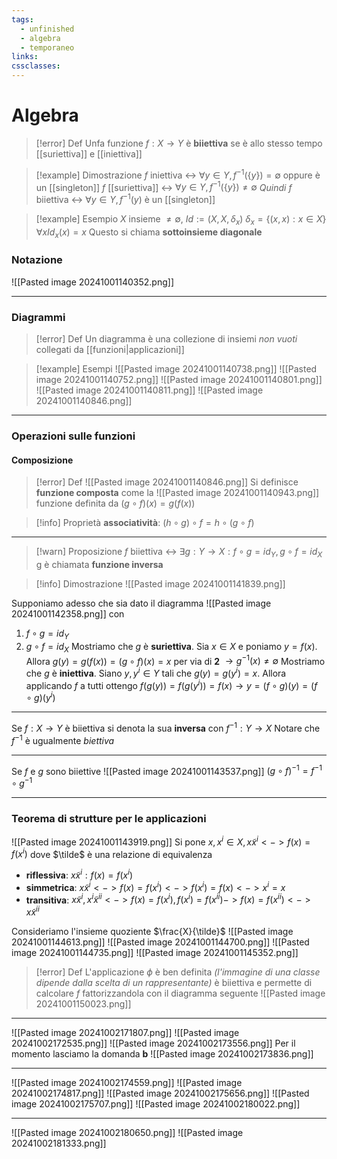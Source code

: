 ```yaml
---
tags:
  - unfinished
  - algebra
  - temporaneo
links: 
cssclasses:
---
```

# Algebra
> [!error] Def
> Unfa funzione $f:X\longrightarrow Y$ è **biiettiva** se è allo stesso tempo [[suriettiva]] e  [[iniettiva]]

> [!example] Dimostrazione
> $f$ iniettiva <-> $\forall y \in Y, f^{-1}(\{y\}) = \emptyset$ oppure è un [[singleton]]
> $f$ [[suriettiva]] <-> $\forall y \in Y, f^{-1}(\{y\}) \neq \emptyset$
> *Quindi* $f$ biiettiva <-> $\forall y \in Y, f^{-1}({y})$ è un [[singleton]]

> [!example] Esempio
> $X$ insieme $\neq \emptyset$, $Id:=(X,X,\delta_{x})$ 
> $\delta_{x}=\{(x,x):x\in X\} \forall x Id_x(x)=x$
> Questo si chiama **sottoinsieme diagonale**  

### Notazione
![[Pasted image 20241001140352.png]]

---
### Diagrammi
>[!error] Def
>Un diagramma è una collezione di insiemi *non vuoti* collegati da [[funzioni|applicazioni]]

> [!example] Esempi
> ![[Pasted image 20241001140738.png]]
> ![[Pasted image 20241001140752.png]]
> ![[Pasted image 20241001140801.png]]
> ![[Pasted image 20241001140811.png]]
> ![[Pasted image 20241001140846.png]]

---
### Operazioni sulle funzioni
#### Composizione
>[!error] Def
![[Pasted image 20241001140846.png]]
Si definisce **funzione composta** come la 
![[Pasted image 20241001140943.png]]
funzione definita da $(g \circ f)(x)=g(f(x))$

> [!info] Proprietà
> **associatività**: $(h \circ g) \circ f = h \circ (g \circ f)$

---

> [!warn] Proposizione
> $f$ biiettiva <-> $\exists g:Y \longrightarrow X: f \circ g = id_Y, g \circ f = id_X$
> g è chiamata **funzione inversa**

> [!info] Dimostrazione
> ![[Pasted image 20241001141839.png]]

Supponiamo adesso che sia dato il diagramma ![[Pasted image 20241001142358.png]]
con 
1) $f\circ g = id_Y$ 
2) $g \circ f = id_X$
Mostriamo che $g$ è **suriettiva**. Sia $x \in X$ e poniamo $y = f(x)$. Allora $g(y)=g(f(x))=(g\circ f)(x) = x$ per via di **2** $\longrightarrow g^{-1}(x)\neq \emptyset$ 
Mostriamo che $g$ è **iniettiva**. Siano $y, y^i \in Y$ tali che $g(y)=g(y^i)=x$. Allora applicando $f$ a tutti ottengo $f(g(y))=f(g(y^i))=f(x) \longrightarrow y=(f\circ g)(y)=(f\circ g)(y^i)$  

---
Se $f:X\rightarrow Y$ è biiettiva si denota la sua **inversa** con $f^{-1}:Y\rightarrow X$
Notare che $f^{-1}$ è ugualmente *biettiva*

---
Se $f$ e $g$ sono biiettive
![[Pasted image 20241001143537.png]]
$(g \circ f)^{-1} = f^{-1}\circ g^{-1}$

---
### Teorema di strutture per le applicazioni
![[Pasted image 20241001143919.png]]
Si pone $x, x^i\in X, x \tilde x^i <-> f(x) = f(x^i)$ dove $\tilde$ è una relazione di equivalenza
- **riflessiva**: $x \tilde x^i : f(x) = f(x^i)$
- **simmetrica**: $x \tilde x^i <-> f(x) = f(x^i) <-> f(x^i)=f(x) <-> x^i=x$
- **transitiva**: $x \tilde x^i, x^i\tilde x^{ii} <-> f(x) = f(x^i), f(x^i)=f(x^{ii}) -> f(x)=f(x^{ii}) <-> x \tilde x^{ii}$

Consideriamo l'insieme quoziente $\frac{X}{\tilde}$
![[Pasted image 20241001144613.png]]
![[Pasted image 20241001144700.png]]
![[Pasted image 20241001144735.png]]
![[Pasted image 20241001145352.png]]
>[!error] Def
>L'applicazione $\phi$ è ben definita *(l'immagine di una classe dipende dalla scelta di un rappresentante)* è biiettiva e permette di calcolare $f$ fattorizzandola con il diagramma seguente 
>![[Pasted image 20241001150023.png]]

---
![[Pasted image 20241002171807.png]]
![[Pasted image 20241002172535.png]]
![[Pasted image 20241002173556.png]]
Per il momento lasciamo la domanda **b**
![[Pasted image 20241002173836.png]]

---

![[Pasted image 20241002174559.png]]
![[Pasted image 20241002174817.png]]
![[Pasted image 20241002175656.png]]
![[Pasted image 20241002175707.png]]
![[Pasted image 20241002180022.png]]

---
![[Pasted image 20241002180650.png]]
![[Pasted image 20241002181333.png]]